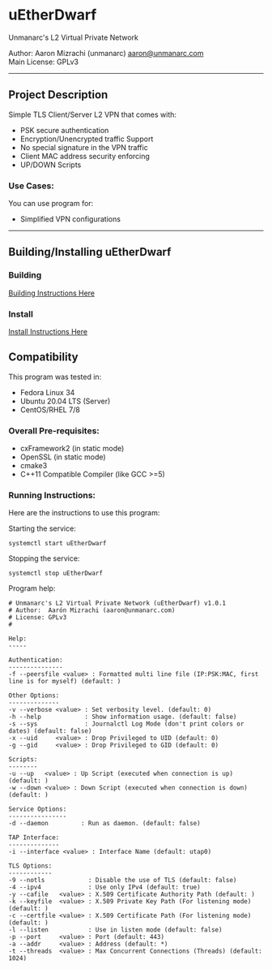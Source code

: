 # uEtherDwarf 

Unmanarc's L2 Virtual Private Network

Author: Aaron Mizrachi (unmanarc) <aaron@unmanarc.com>   
Main License: GPLv3

***
## Project Description

Simple TLS Client/Server L2 VPN that comes with:

- PSK secure authentication
- Encryption/Unencrypted traffic Support
- No special signature in the VPN traffic
- Client MAC address security enforcing
- UP/DOWN Scripts

### Use Cases:

You can use program for:

- Simplified VPN configurations

***
## Building/Installing uEtherDwarf

### Building

[Building Instructions Here](BUILD.md)

### Install

[Install Instructions Here](INSTALL.md)

## Compatibility

This program was tested in:

* Fedora Linux 34
* Ubuntu 20.04 LTS (Server)
* CentOS/RHEL 7/8

### Overall Pre-requisites:

* cxFramework2 (in static mode)
* OpenSSL (in static mode)
* cmake3
* C++11 Compatible Compiler (like GCC >=5)

### Running Instructions:

Here are the instructions to use this program:

Starting the service:

```
systemctl start uEtherDwarf
```

Stopping the service:

```
systemctl stop uEtherDwarf
```



Program help:

```
# Unmanarc's L2 Virtual Private Network (uEtherDwarf) v1.0.1
# Author:  Aarón Mizrachi (aaron@unmanarc.com)
# License: GPLv3
# 

Help:
-----

Authentication:
---------------
-f --peersfile <value> : Formatted multi line file (IP:PSK:MAC, first line is for myself) (default: )

Other Options:
--------------
-v --verbose <value> : Set verbosity level. (default: 0)
-h --help            : Show information usage. (default: false)
-s --sys             : Journalctl Log Mode (don't print colors or dates) (default: false)
-x --uid     <value> : Drop Privileged to UID (default: 0)
-g --gid     <value> : Drop Privileged to GID (default: 0)

Scripts:
--------
-u --up   <value> : Up Script (executed when connection is up) (default: )
-w --down <value> : Down Script (executed when connection is down) (default: )

Service Options:
----------------
-d --daemon         : Run as daemon. (default: false)

TAP Interface:
--------------
-i --interface <value> : Interface Name (default: utap0)

TLS Options:
------------
-9 --notls            : Disable the use of TLS (default: false)
-4 --ipv4             : Use only IPv4 (default: true)
-y --cafile   <value> : X.509 Certificate Authority Path (default: )
-k --keyfile  <value> : X.509 Private Key Path (For listening mode) (default: )
-c --certfile <value> : X.509 Certificate Path (For listening mode) (default: )
-l --listen           : Use in listen mode (default: false)
-p --port     <value> : Port (default: 443)
-a --addr     <value> : Address (default: *)
-t --threads  <value> : Max Concurrent Connections (Threads) (default: 1024)
```
